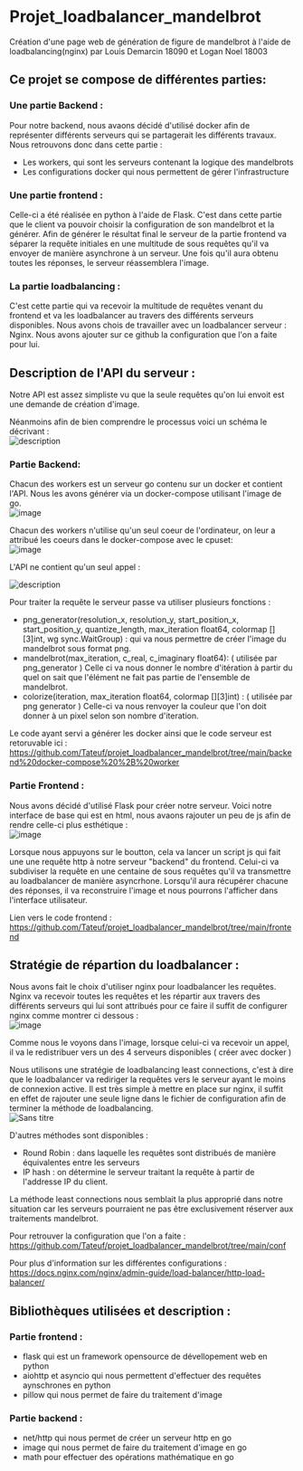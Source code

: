 # Projet_loadbalancer_mandelbrot
Création d'une page web de génération de figure de mandelbrot à l'aide de loadbalancing(nginx) par Louis Demarcin 18090 et Logan Noel 18003
## Ce projet se compose de différentes parties:
### Une partie Backend : 
Pour notre backend, nous avaons décidé d'utilisé docker afin de représenter différents serveurs qui se partagerait les différents travaux. Nous retrouvons donc dans cette partie : 
- Les workers, qui sont les serveurs contenant la logique des mandelbrots
- Les configurations docker qui nous permettent de gérer l'infrastructure
### Une partie frontend : 
Celle-ci a été réalisée en python à l'aide de Flask. C'est dans cette partie que le client va pouvoir choisir la configuration de son mandelbrot et la générer. Afin de générer le résultat final le serveur de la partie frontend va séparer la requête initiales en une multitude de sous requêtes qu'il va envoyer de manière asynchrone à un serveur. Une fois qu'il aura obtenu toutes les réponses, le serveur réassemblera l'image. 
### La partie loadbalancing : 
C'est cette partie qui va recevoir la multitude de requêtes venant du frontend et va les loadbalancer au travers des différents serveurs disponibles. Nous avons chois de travailler avec un loadbalancer serveur :  Nginx. Nous avons ajouter sur ce github la configuration que l'on a faite pour lui. 
 

## Description de l'API du serveur :

Notre API est assez simpliste vu que la seule requêtes qu'on lui envoit est une demande de création d'image. 

Néanmoins afin de bien comprendre le processus voici un schéma le décrivant : 
<br />
![description](https://user-images.githubusercontent.com/75576766/210775222-1458784d-ffd4-4177-bbab-403f847743a2.png)

### Partie Backend:
Chacun des workers est un serveur go contenu sur un docker et contient l'API. Nous les avons générer via un docker-compose utilisant l'image de go.<br />
![image](https://user-images.githubusercontent.com/75576766/210776881-2a7781f4-8e6a-4a8c-a552-ba32d102ce05.png)

Chacun des workers n'utilise qu'un seul coeur de l'ordinateur, on leur a attribué les coeurs dans le docker-compose avec le cpuset:<br/>
![image](https://user-images.githubusercontent.com/75576766/210787225-2c45037d-b78b-4a61-91d1-13d5575038c2.png)

L'API ne contient qu'un seul appel : <br />

![description](https://user-images.githubusercontent.com/75576766/211143535-72d0dff4-8478-4f80-869b-5ea9549384dd.png)

Pour traiter la requête le serveur passe va utiliser plusieurs fonctions :
- png_generator(resolution_x, resolution_y, start_position_x, start_position_y, quantize_length, max_iteration float64, colormap [][3]int, wg sync.WaitGroup) : qui va nous permettre de créer l'image du mandelbrot sous format png.
- mandelbrot(max_iteration, c_real, c_imaginary float64): ( utilisée par png_generator ) Celle ci va nous donner le nombre d'itération à partir du quel on sait que l'élément ne fait pas partie de l'ensemble de mandelbrot. 
- colorize(iteration, max_iteration float64, colormap [][3]int) : ( utilisée par png generator ) Celle-ci va nous renvoyer la couleur que l'on doit donner à un pixel selon son nombre d'iteration. 

Le code ayant servi a générer les docker ainsi que le code serveur est retoruvable ici : https://github.com/Tateuf/projet_loadbalancer_mandelbrot/tree/main/backend%20docker-compose%20%2B%20worker

### Partie Frontend :
Nous avons décidé d'utilisé Flask pour créer notre serveur. 
Voici notre interface de base qui est en html, nous avaons rajouter un peu de js afin de rendre celle-ci plus esthétique : <br />
![image](https://user-images.githubusercontent.com/75576766/210783174-b3f90217-7240-49f1-b0bf-b6597562e11e.png)

Lorsque nous appuyons sur le boutton, cela va lancer un script js qui fait une une requête http à notre serveur "backend" du frontend. Celui-ci va subdiviser la requête en une centaine de sous requêtes qu'il va transmettre au loadbalancer de manière asyncrhone. Lorsqu'il aura récupérer chacune des réponses, il va reconstruire l'image et nous pourrons l'afficher dans l'interface utilisateur. 

Lien vers le code frontend : 
https://github.com/Tateuf/projet_loadbalancer_mandelbrot/tree/main/frontend

## Stratégie de répartion du loadbalancer :

Nous avons fait le choix d'utiliser nginx pour loadbalancer les requêtes. Nginx va recevoir toutes les requêtes et les répartir aux travers des différents serveurs qui lui sont attribués pour ce faire il suffit de configurer nginx comme montrer ci dessous : <br />
![image](https://user-images.githubusercontent.com/75576766/210776420-f684d79a-4f7d-4559-95bd-2eda77197d88.png)

Comme nous le voyons dans l'image, lorsque celui-ci va recevoir un appel, il va le redistribuer vers un des 4 serveurs disponibles ( créer avec docker ) 

Nous utilisons une stratégie de loadbalancing least connections, c'est à dire que le loadbalancer va rediriger la requêtes vers le serveur ayant le moins de connexion active. Il est très simple à mettre en place sur nginx, il suffit en effet de rajouter une seule ligne dans le fichier de configuration afin de terminer la méthode de loadbalancing.
<br />
![Sans titre](https://user-images.githubusercontent.com/75576766/210772008-9197432c-1f45-4ab5-bc14-8d36af537035.png)

D'autres méthodes sont disponibles : 
- Round Robin : dans laquelle les requêtes sont distribués de manière équivalentes entre les serveurs
- IP hash : on détermine le serveur traitant la requête à partir de l'addresse IP du client.

La méthode least connections nous semblait la plus approprié dans notre situation car les serveurs pourraient ne pas être exclusivement réserver aux traitements mandelbrot. 

Pour retrouver la configuration que l'on a faite :
https://github.com/Tateuf/projet_loadbalancer_mandelbrot/tree/main/conf

Pour plus d'information sur les différentes configurations : 
https://docs.nginx.com/nginx/admin-guide/load-balancer/http-load-balancer/

## Bibliothèques utilisées et description :

### Partie frontend :
- flask qui est un framework opensource de dévellopement web en python 
- aiohttp et asyncio qui nous permettent d'effectuer des requêtes aynschrones en python 
- pillow qui nous permet de faire du traitement d'image 
### Partie backend : 
- net/http qui nous permet de créer un serveur http en go 
- image qui nous permet de faire du traitement d'image en go
- math pour effectuer des opérations mathématique en go
